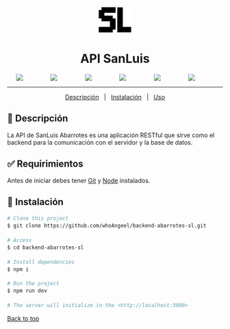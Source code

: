 <div align="center" id="top"> 
  <img src="/src/assets/SL.png" alt="{{app_name}}" width="80"/>

  <!-- &#xa0; -->

  <!-- <a href="https://{{app_url}}.netlify.app">Demo</a> -->
</div>

<h1 align="center">API SanLuis</h1>

<p align="center" style="display:flex; justify-content:space-evenly;">
  <img width="60"  src="https://cdn.jsdelivr.net/gh/devicons/devicon/icons/express/express-original.svg" />

  <img width="60" src="https://cdn.jsdelivr.net/gh/devicons/devicon/icons/nodejs/nodejs-original.svg" />

<img width="60" src="https://cdn.jsdelivr.net/gh/devicons/devicon/icons/javascript/javascript-original.svg" />

 <img width="60" src="https://cdn.jsdelivr.net/gh/devicons/devicon/icons/git/git-original.svg" />
 <img width="60" src="https://cdn.jsdelivr.net/gh/devicons/devicon/icons/postgresql/postgresql-original.svg" />
 <img width="60" src="https://cdn.jsdelivr.net/gh/devicons/devicon/icons/sequelize/sequelize-original.svg" />



</p>

<hr> 

<p align="center">
  <a href="#dart-about">Descripción</a> &#xa0; | &#xa0; 
  <a href="#sparkles-instalation">Instalación</a> &#xa0; | &#xa0;
  <a href="#rocket-technologies">Uso</a> 
</p>


## :dart: Descripción ##

La API de SanLuis Abarrotes es una aplicación RESTful que sirve como el backend para la comunicación con el servidor y la base de datos.

## :white_check_mark: Requirimientos ##

Antes de iniciar debes tener [Git](https://git-scm.com) y [Node](https://nodejs.org/en/) instalados.

## :checkered_flag: Instalación ##

```bash
# Clone this project
$ git clone https://github.com/whoAngeel/backend-abarrotes-sl.git

# Access
$ cd backend-abarrotes-sl

# Install dependencies
$ npm i

# Run the project
$ npm run dev

# The server will initialize in the <http://localhost:3000>
```






<a href="#top">Back to top</a>
